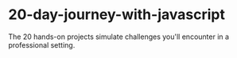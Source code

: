 # 20-day-journey-with-javascript
The 20 hands-on projects simulate challenges you'll encounter in a professional setting.
